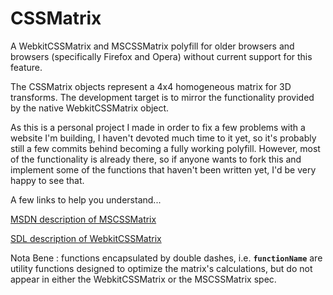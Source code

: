 CSSMatrix
=========

A WebkitCSSMatrix and MSCSSMatrix polyfill for older browsers and browsers (specifically Firefox and Opera) without current support for this feature.

The CSSMatrix objects represent a 4x4 homogeneous matrix for 3D transforms. The development target is to mirror the functionality provided by the native WebkitCSSMatrix object.

As this is a personal project I made in order to fix a few problems with a website I'm building, I haven't devoted much time to it yet, so it's probably still a few commits behind becoming a fully working polyfill. However, most of the functionality is already there, so if anyone wants to fork this and implement some of the functions that haven't been written yet, I'd be very happy to see that.


A few links to help you understand...

<a href="http://msdn.microsoft.com/en-us/library/windows/apps/hh453593.aspx">MSDN description of MSCSSMatrix</a>

<a href="https://developer.apple.com/library/safari/documentation/AudioVideo/Reference/WebKitCSSMatrixClassReference/WebKitCSSMatrix/WebKitCSSMatrix.html">SDL description of WebkitCSSMatrix</a> 


Nota Bene : functions encapsulated by double dashes, i.e. <code>__functionName__</code> are utility functions designed to optimize the matrix's calculations, but do not appear in either the WebkitCSSMatrix or the MSCSSMatrix spec.



